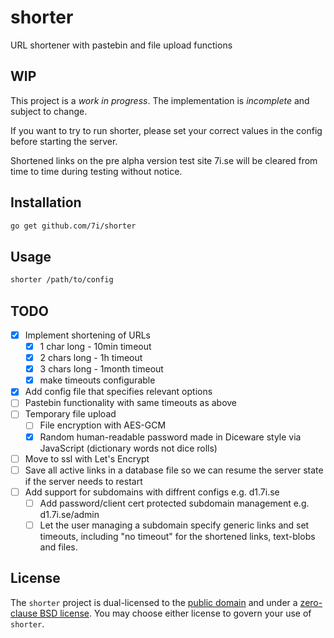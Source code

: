 # shorter
URL shortener with pastebin and file upload functions


## WIP

This project is a *work in progress*. The implementation is *incomplete* and subject to change.

If you want to try to run shorter, please set your correct values in the config before starting the server.

Shortened links on the pre alpha version test site 7i.se will be cleared from time to time during testing without notice.

## Installation

```bash
go get github.com/7i/shorter
```

## Usage

```bash
shorter /path/to/config
```

## TODO
- [x] Implement shortening of URLs
   - [x] 1 char long - 10min timeout
   - [x] 2 chars long - 1h timeout
   - [x] 3 chars long - 1month timeout
   - [x] make timeouts configurable
- [x] Add config file that specifies relevant options
- [ ] Pastebin functionality with same timeouts as above
- [ ] Temporary file upload
   - [ ] File encryption with AES-GCM
   - [x] Random human-readable password made in Diceware style via JavaScript (dictionary words not dice rolls)
- [ ] Move to ssl with Let's Encrypt
- [ ] Save all active links in a database file so we can resume the server state if the server needs to restart
- [ ] Add support for subdomains with diffrent configs e.g. d1.7i.se
   - [ ] Add password/client cert protected subdomain management e.g. d1.7i.se/admin
   - [ ] Let the user managing a subdomain specify generic links and set timeouts, including "no timeout" for the shortened links, text-blobs and files.

## License

The `shorter` project is dual-licensed to the [public domain](UNLICENSE) and under a [zero-clause BSD license](LICENSE). You may choose either license to govern your use of `shorter`.

